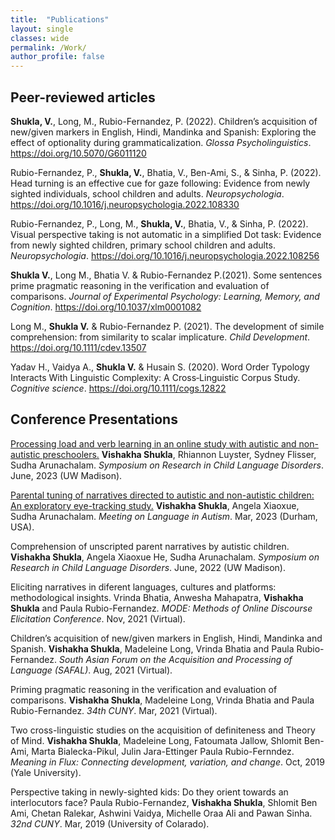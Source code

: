 ```yaml
---
title:  "Publications"
layout: single
classes: wide
permalink: /Work/
author_profile: false
---
```

## Peer-reviewed articles

**Shukla, V.**, Long, M., Rubio-Fernandez, P. (2022). Children’s acquisition of new/given markers in English, Hindi, Mandinka and Spanish: Exploring the effect of optionality during grammaticalization. _Glossa Psycholinguistics_. <a href="https://doi.org/10.5070/G6011120" target = "_blank">https://doi.org/10.5070/G6011120</a>

Rubio-Fernandez, P., **Shukla, V.**, Bhatia, V., Ben-Ami, S., & Sinha, P. (2022). Head turning is an effective cue for gaze following: Evidence from newly sighted individuals, school children and adults. _Neuropsychologia_. <a href="https://doi.org/10.1016/j.neuropsychologia.2022.108330" target = "_blank">https://doi.org/10.1016/j.neuropsychologia.2022.108330</a>

Rubio-Fernandez, P., Long, M., **Shukla, V.**, Bhatia, V., & Sinha, P. (2022). Visual perspective taking is not automatic in a simplified Dot task: Evidence from newly sighted children, primary school children and adults. _Neuropsychologia_. <a href = "https://doi.org/10.1016/j.neuropsychologia.2022.108256" target = "_blank">https://doi.org/10.1016/j.neuropsychologia.2022.108256</a>

**Shukla V.**, Long M., Bhatia V. & Rubio-Fernandez P.(2021). Some sentences prime pragmatic reasoning in the verification and evaluation of comparisons. _Journal of Experimental Psychology: Learning, Memory, and Cognition_. <a href = "https://doi.org/10.1037/xlm0001082" target = "_blank">https://doi.org/10.1037/xlm0001082</a>

Long M., **Shukla V.** & Rubio-Fernandez P. (2021). The development of simile comprehension: from similarity to scalar implicature. _Child Development_. <a href = "https://doi.org/10.1111/cdev.13507" target = "_blank">https://doi.org/10.1111/cdev.13507</a>

Yadav H., Vaidya A., **Shukla V.** & Husain S. (2020). Word Order Typology Interacts With Linguistic Complexity: A Cross‐Linguistic Corpus Study. _Cognitive science_. <a href = "https://doi.org/10.1111/cogs.12822" target = "_blank">https://doi.org/10.1111/cogs.12822</a>

## Conference Presentations

<a target="_blank" rel="noopener noreferrer" href = "https://vishakhashukla.github.io/assets/research/SRCLD2023-AMAX-poster.jpg"> Processing load and verb learning in an online study with autistic and non-autistic preschoolers.</a> **Vishakha Shukla**, Rhiannon Luyster, Sydney Flisser, Sudha Arunachalam. _Symposium on Research in Child Language Disorders_. June, 2023 (UW Madison).

<a target="_blank" rel="noopener noreferrer" href = "https://vishakhashukla.github.io/assets/research/MoLA2023-poster.jpg"> Parental tuning of narratives directed to autistic and non-autistic children: An exploratory eye-tracking study.</a> **Vishakha Shukla**, Angela Xiaoxue, Sudha Arunachalam. _Meeting on Language in Autism_. Mar, 2023 (Durham, USA).

Comprehension of unscripted parent narratives by autistic children. **Vishakha Shukla**, Angela Xiaoxue He, Sudha Arunachalam. _Symposium on Research in Child Language Disorders_. June, 2022 (UW Madison).

Eliciting narratives in diferent languages, cultures and platforms: methodological insights. Vrinda Bhatia, Anwesha Mahapatra, **Vishakha Shukla** and Paula Rubio-Fernandez. _MODE: Methods of Online Discourse Elicitation Conference_. Nov, 2021 (Virtual).

Children’s acquisition of new/given markers in English, Hindi, Mandinka and Spanish. **Vishakha Shukla**, Madeleine Long, Vrinda Bhatia and Paula Rubio-Fernandez. _South Asian Forum on the Acquisition and Processing of Language (SAFAL)_. Aug, 2021 (Virtual).

Priming pragmatic reasoning in the verification and evaluation of comparisons. **Vishakha Shukla**, Madeleine Long, Vrinda Bhatia and Paula Rubio-Fernandez. _34th CUNY_. Mar, 2021 (Virtual).

Two cross-linguistic studies on the acquisition of definiteness and Theory of Mind. **Vishakha Shukla**, Madeleine Long, Fatoumata Jallow, Shlomit Ben-Ami, Marta Bialecka-Pikul, Julin Jara-Ettinger Paula Rubio-Fernndez. _Meaning in Flux: Connecting development, variation, and change_. Oct, 2019 (Yale University).

Perspective taking in newly-sighted kids: Do they orient towards an interlocutors face? Paula Rubio-Fernandez, **Vishakha Shukla**, Shlomit Ben Ami, Chetan Ralekar, Ashwini Vaidya, Michelle Oraa Ali and Pawan Sinha. _32nd CUNY_. Mar, 2019 (University of Colarado).


